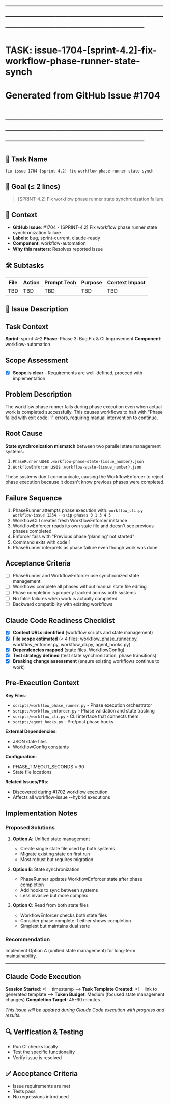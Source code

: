 # ────────────────────────────────────────────────────────────────────────
# TASK: issue-1704-[sprint-4.2]-fix-workflow-phase-runner-state-synch
# Generated from GitHub Issue #1704
# ────────────────────────────────────────────────────────────────────────

## 📌 Task Name
`fix-issue-1704-[sprint-4.2]-fix-workflow-phase-runner-state-synch`

## 🎯 Goal (≤ 2 lines)
> [SPRINT-4.2] Fix workflow phase runner state synchronization failure

## 🧠 Context
- **GitHub Issue**: #1704 - [SPRINT-4.2] Fix workflow phase runner state synchronization failure
- **Labels**: bug, sprint-current, claude-ready
- **Component**: workflow-automation
- **Why this matters**: Resolves reported issue

## 🛠️ Subtasks
| File | Action | Prompt Tech | Purpose | Context Impact |
|------|--------|-------------|---------|----------------|
| TBD | TBD | TBD | TBD | TBD |

## 📝 Issue Description
## Task Context
**Sprint**: sprint-4-2
**Phase**: Phase 3: Bug Fix & CI Improvement
**Component**: workflow-automation

## Scope Assessment
- [x] **Scope is clear** - Requirements are well-defined, proceed with implementation

## Problem Description
The workflow phase runner fails during phase execution even when actual work is completed successfully. This causes workflows to halt with "Phase failed with exit code: 1" errors, requiring manual intervention to continue.

## Root Cause
**State synchronization mismatch** between two parallel state management systems:
1. `PhaseRunner` uses `.workflow-phase-state-{issue_number}.json`
2. `WorkflowEnforcer` uses `.workflow-state-{issue_number}.json`

These systems don't communicate, causing the WorkflowEnforcer to reject phase execution because it doesn't know previous phases were completed.

## Failure Sequence
1. PhaseRunner attempts phase execution with: `workflow_cli.py workflow-issue 1234 --skip-phases 0 1 3 4 5`
2. WorkflowCLI creates fresh WorkflowEnforcer instance
3. WorkflowEnforcer reads its own state file and doesn't see previous phases completed
4. Enforcer fails with "Previous phase 'planning' not started"
5. Command exits with code 1
6. PhaseRunner interprets as phase failure even though work was done

## Acceptance Criteria
- [ ] PhaseRunner and WorkflowEnforcer use synchronized state management
- [ ] Workflows complete all phases without manual state file editing
- [ ] Phase completion is properly tracked across both systems
- [ ] No false failures when work is actually completed
- [ ] Backward compatibility with existing workflows

## Claude Code Readiness Checklist
- [x] **Context URLs identified** (workflow scripts and state management)
- [x] **File scope estimated** (< 4 files: workflow_phase_runner.py, workflow_enforcer.py, workflow_cli.py, agent_hooks.py)
- [x] **Dependencies mapped** (state files, WorkflowConfig)
- [x] **Test strategy defined** (test state synchronization, phase transitions)
- [x] **Breaking change assessment** (ensure existing workflows continue to work)

## Pre-Execution Context
**Key Files**:
- `scripts/workflow_phase_runner.py` - Phase execution orchestrator
- `scripts/workflow_enforcer.py` - Phase validation and state tracking
- `scripts/workflow_cli.py` - CLI interface that connects them
- `scripts/agent_hooks.py` - Pre/post phase hooks

**External Dependencies**:
- JSON state files
- WorkflowConfig constants

**Configuration**:
- PHASE_TIMEOUT_SECONDS = 90
- State file locations

**Related Issues/PRs**:
- Discovered during #1702 workflow execution
- Affects all workflow-issue --hybrid executions

## Implementation Notes
### Proposed Solutions
1. **Option A**: Unified state management
   - Create single state file used by both systems
   - Migrate existing state on first run
   - Most robust but requires migration

2. **Option B**: State synchronization
   - PhaseRunner updates WorkflowEnforcer state after phase completion
   - Add hooks to sync between systems
   - Less invasive but more complex

3. **Option C**: Read from both state files
   - WorkflowEnforcer checks both state files
   - Consider phase complete if either shows completion
   - Simplest but maintains dual state

### Recommendation
Implement Option A (unified state management) for long-term maintainability.

---

## Claude Code Execution
**Session Started**: <\!-- timestamp -->
**Task Template Created**: <\!-- link to generated template -->
**Token Budget**: Medium (focused state management changes)
**Completion Target**: 45-60 minutes

_This issue will be updated during Claude Code execution with progress and results._

## 🔍 Verification & Testing
- Run CI checks locally
- Test the specific functionality
- Verify issue is resolved

## ✅ Acceptance Criteria
- Issue requirements are met
- Tests pass
- No regressions introduced
